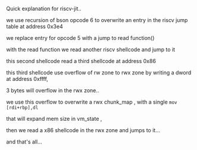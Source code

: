 Quick explanation for riscv-jit..



we use recursion of bson opcode 6 to overwrite an entry in the riscv jump table at address 0x3e4

we replace entry for opcode 5 with a jump to read function()

with the read function we read another riscv shellcode and jump to it

this second shellcode read a third shellcode at address 0x86

this third shellcode use overflow of rw zone to rwx zone by writing a dword at address 0xffff,

3 bytes will overflow in the rwx zone..

we use this overflow to overwrite a rwx chunk_map , with a single `mov [rdi+rbp],dl`

that will expand mem  size in vm_state ,

then we read a x86 shellcode in the rwx zone and jumps to it...

and that's all...


